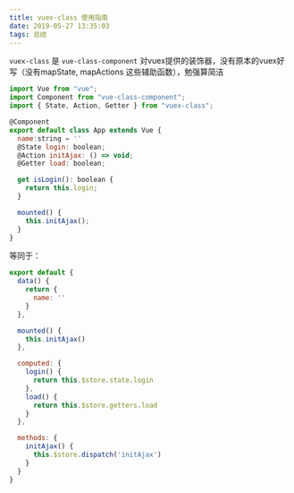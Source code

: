 ```yaml
---
title: vuex-class 使用指南
date: 2019-05-27 13:35:03
tags: 总结
---
```


`vuex-class` 是 `vue-class-component` 对vuex提供的装饰器，没有原本的vuex好写（没有mapState, mapActions 这些辅助函数），勉强算简洁

```js
import Vue from "vue";
import Component from "vue-class-component";
import { State, Action, Getter } from "vuex-class";

@Component
export default class App extends Vue {
  name:string = ''
  @State login: boolean;
  @Action initAjax: () => void;
  @Getter load: boolean;

  get isLogin(): boolean {
    return this.login;
  }

  mounted() {
    this.initAjax();
  }
}
```
等同于：
```js
export default {
  data() {
    return {
      name: ''
    }
  },

  mounted() {
    this.initAjax()
  },

  computed: {
    login() {
      return this.$store.state.login
    },
    load() {
      return this.$store.getters.load
    }
  },

  methods: {
    initAjax() {
      this.$store.dispatch('initAjax')
    }
  }
}
```